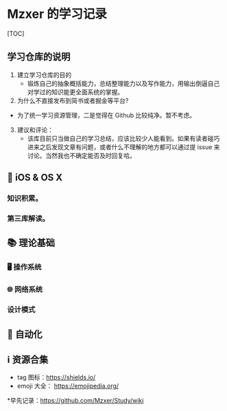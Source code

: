 # Mzxer 的学习记录



[TOC]

## 学习仓库的说明

1. 建立学习仓库的目的
	*	锻炼自己的抽象概括能力，总结整理能力以及写作能力，用输出倒逼自己对学过的知识能更全面系统的掌握。
2. 为什么不直接发布到简书或者掘金等平台?
  * 为了统一学习资源管理，二是觉得在 Github 比较纯净。暂不考虑。
3. 建议和评论：
	* 该库目前只当做自己的学习总结，应该比较少人能看到。如果有读者碰巧进来之后发现文章有问题，或者什么不理解的地方都可以通过提 issue 来讨论。当然我也不确定能否及时回复哈。



##  iOS & OS X
### 知识积累。
### 第三库解读。






## 📚 理论基础

### 🖥️ 操作系统

### 🌐 网络系统
### 设计模式




## 🧰 自动化





## ℹ️ 资源合集

* tag 图标：https://shields.io/
* emoji 大全： https://emojipedia.org/

*早先记录：<https://github.com/Mzxer/Study/wiki>



